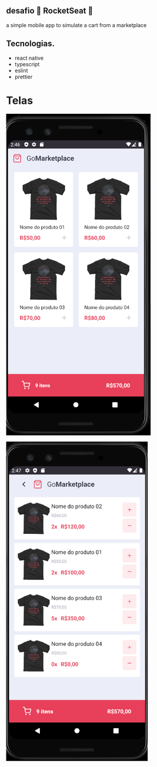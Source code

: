 ## desafio :rocket: RocketSeat :rocket:


a simple mobile app to simulate a cart from a marketplace


## Tecnologias.
- react native
- typescript
- eslint
- prettier

# Telas

![Image of Yaktocat](https://github.com/rogeriobispo/GoMarket/blob/master/img1.png)

![Image of Yaktocat](https://github.com/rogeriobispo/GoMarket/blob/master/img2.png)
